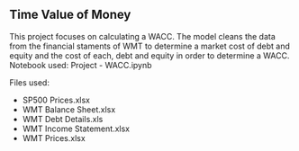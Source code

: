 ## Time Value of Money

This project focuses on calculating a WACC. The model cleans the data from the financial staments of WMT to determine a 
market cost of debt and equity and the cost of each, debt and equity in order to determine a WACC. <br>
Notebook used:
Project - WACC.ipynb

Files used:
- SP500 Prices.xlsx
- WMT Balance Sheet.xlsx
- WMT Debt Details.xls
- WMT Income Statement.xlsx
- WMT Prices.xlsx
